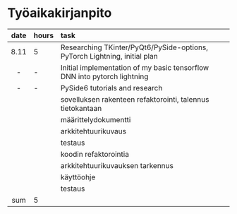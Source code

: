 # Työaikakirjanpito

|  date | hours| task  |
| :----:|:-----| :-----|
| 8.11 | 5    | Researching TKinter/PyQt6/PySide-options, PyTorch Lightning, initial plan|
|   - |  -    | Initial implementation of my basic tensorflow DNN into pytorch lightning |
|    - | -    | PySide6 tutorials and research |
|       |     | sovelluksen rakenteen refaktorointi, talennus tietokantaan |
|       |     | määrittelydokumentti |
|  |     | arkkitehtuurikuvaus |
|       |     | testaus |
|   |     | koodin refaktorointia |
|   |     | arkkitehtuurikuvauksen tarkennus |
|       |     | käyttöohje |
|   |     | testaus |
| sum   | 5   | | 


